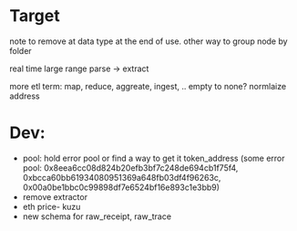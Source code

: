# Target
note to remove at data type at the end of use.
other way to group node by folder

real time
large range
parse -> extract

more etl term: map, reduce, aggreate, ingest, .. 
empty to none?
normlaize address
# Dev:
- pool: hold error pool or find a way to get it token_address (some error pool: 0x8eea6cc08d824b20efb3bf7c248de694cb1f75f4, 0xbcca60bb61934080951369a648fb03df4f96263c, 0x00a0be1bbc0c99898df7e6524bf16e893c1e3bb9)
- remove extractor
- eth price- kuzu
- new schema for raw_receipt, raw_trace